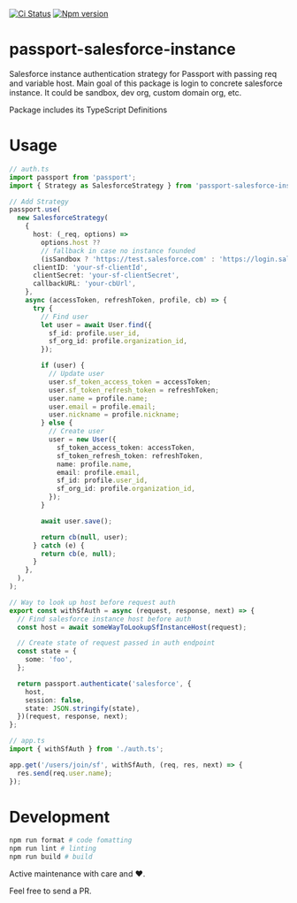 [![Ci Status](https://github.com/zamarawka/passport-salesforce-instance/workflows/CI/badge.svg)](https://github.com/zamarawka/passport-salesforce-instance/actions)
[![Npm version](https://img.shields.io/npm/v/passport-salesforce-instance.svg?style=flat&logo=npm)](https://www.npmjs.com/package/passport-salesforce-instance)

# passport-salesforce-instance

Salesforce instance authentication strategy for Passport with passing req and variable host.
Main goal of this package is login to concrete salesforce instance. It could be sandbox, dev org, custom domain org, etc.

Package includes its TypeScript Definitions

# Usage

```ts
// auth.ts
import passport from 'passport';
import { Strategy as SalesforceStrategy } from 'passport-salesforce-instance';

// Add Strategy
passport.use(
  new SalesforceStrategy(
    {
      host: (_req, options) =>
        options.host ??
        // fallback in case no instance founded
        (isSandbox ? 'https://test.salesforce.com' : 'https://login.salesforce.com'),
      clientID: 'your-sf-clientId',
      clientSecret: 'your-sf-clientSecret',
      callbackURL: 'your-cbUrl',
    },
    async (accessToken, refreshToken, profile, cb) => {
      try {
        // Find user
        let user = await User.find({
          sf_id: profile.user_id,
          sf_org_id: profile.organization_id,
        });

        if (user) {
          // Update user
          user.sf_token_access_token = accessToken;
          user.sf_token_refresh_token = refreshToken;
          user.name = profile.name;
          user.email = profile.email;
          user.nickname = profile.nickname;
        } else {
          // Create user
          user = new User({
            sf_token_access_token: accessToken,
            sf_token_refresh_token: refreshToken,
            name: profile.name,
            email: profile.email,
            sf_id: profile.user_id,
            sf_org_id: profile.organization_id,
          });
        }

        await user.save();

        return cb(null, user);
      } catch (e) {
        return cb(e, null);
      }
    },
  ),
);

// Way to look up host before request auth
export const withSfAuth = async (request, response, next) => {
  // Find salesforce instance host before auth
  const host = await someWayToLookupSfInstanceHost(request);

  // Create state of request passed in auth endpoint
  const state = {
    some: 'foo',
  };

  return passport.authenticate('salesforce', {
    host,
    session: false,
    state: JSON.stringify(state),
  })(request, response, next);
};
```

```ts
// app.ts
import { withSfAuth } from './auth.ts';

app.get('/users/join/sf', withSfAuth, (req, res, next) => {
  res.send(req.user.name);
});
```

# Development

```sh
npm run format # code fomatting
npm run lint # linting
npm run build # build
```

Active maintenance with care and ❤️.

Feel free to send a PR.
